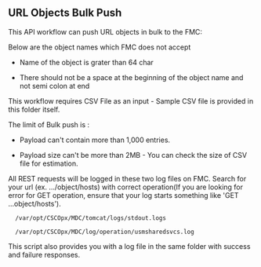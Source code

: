 ## URL Objects Bulk Push
 
 This API workflow can push URL objects in bulk to the FMC:
  

Below are the object names which FMC does not accept

- Name of the object is grater than 64 char

- There should not be a space at the beginning of the object name and not semi colon at end


This workflow requires CSV File as an input - Sample CSV file is provided in this folder itself. 

The limit of Bulk push is : 

- Payload can't contain more than 1,000 entries.
  
- Payload size can't be more than 2MB - You can check the size of CSV file for estimation. 



All REST requests will be logged in these two log files on FMC. Search for your url (ex. .../object/hosts) with correct operation(If you are looking for error for GET operation, ensure that your log starts something like 'GET ...object/hosts'). 

```
  /var/opt/CSCOpx/MDC/tomcat/logs/stdout.logs
  
  /var/opt/CSCOpx/MDC/log/operation/usmsharedsvcs.log
```
This script also provides you with a log file in the same folder with success and failure responses. 
